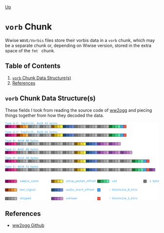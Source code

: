 [Up](.)

# `vorb` Chunk
Wwise `WAVE/Vorbis` files store their vorbis data in a `vorb` chunk, which may
be a separate chunk or, depending on Wwise version, stored in the extra space
of the `fmt ` chunk.

## Table of Contents
1. [`vorb` Chunk Data Structure(s)](#vorb-chunk-data-structure)
0. [References](#references)

## `vorb` Chunk Data Structure(s)
These fields I took from reading the source code of [ww2ogg][ww2ogg gh] and
piecing things together from how they decoded the data.

![A](vorbchunk.png)

## References
* [ww2ogg Github][ww2ogg gh]

[ww2ogg gh]:https://github.com/hcs64/ww2ogg
